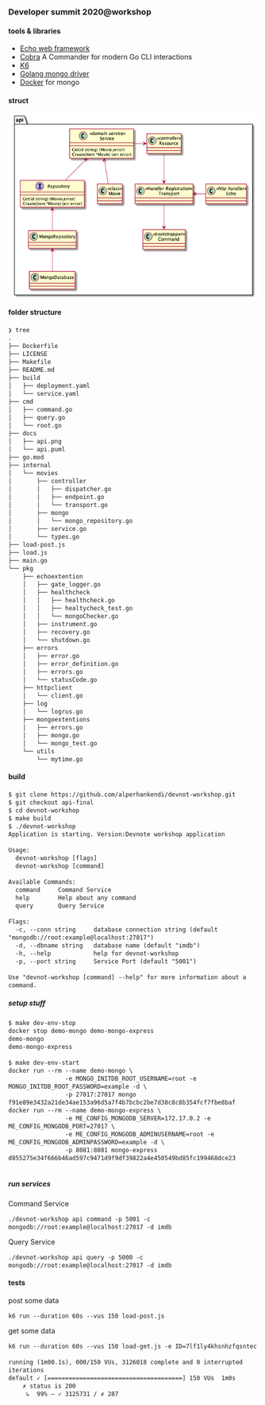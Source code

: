 ### Developer summit 2020@workshop
#### tools & libraries

- [Echo web framework](https://echo.labstack.com/)
- [Cobra](https://cobra.dev/) A Commander for modern Go CLI interactions 
- [K6](https://k6.io/docs/getting-started/installation)
- [Golang mongo driver](https://github.com/mongodb/mongo-go-driver)
- [Docker](https://www.docker.com) for mongo

#### struct

![Doc](docs/api.png)

#### folder structure

```
❯ tree
.
├── Dockerfile
├── LICENSE
├── Makefile
├── README.md
├── build
│   ├── deployment.yaml
│   └── service.yaml
├── cmd
│   ├── command.go
│   ├── query.go
│   └── root.go
├── docs
│   ├── api.png
│   └── api.puml
├── go.mod
├── internal
│   └── movies
│       ├── controller
│       │   ├── dispatcher.go
│       │   ├── endpoint.go
│       │   └── transport.go
│       ├── mongo
│       │   └── mongo_repository.go
│       ├── service.go
│       └── types.go
├── load-post.js
├── load.js
├── main.go
└── pkg
    ├── echoextention
    │   ├── gate_logger.go
    │   ├── healthcheck
    │   │   ├── healthcheck.go
    │   │   ├── healtycheck_test.go
    │   │   └── mongoChecker.go
    │   ├── instrument.go
    │   ├── recovery.go
    │   └── shutdown.go
    ├── errors
    │   ├── error.go
    │   ├── error_definition.go
    │   ├── errors.go
    │   └── statusCode.go
    ├── httpclient
    │   └── client.go
    ├── log
    │   └── logrus.go
    ├── mongoextentions
    │   ├── errors.go
    │   ├── mongo.go
    │   └── mongo_test.go
    └── utils
        └── mytime.go
```

#### build

```
$ git clone https://github.com/alperhankendi/devnot-workshop.git
$ git checkout api-final
$ cd devnot-workshop
$ make build
$ ./devnot-workshop
Application is starting. Version:Devnote workshop application

Usage:
  devnot-workshop [flags]
  devnot-workshop [command]

Available Commands:
  command     Command Service
  help        Help about any command
  query       Query Service

Flags:
  -c, --conn string     database connection string (default "mongodb://root:example@localhost:27017")
  -d, --dbname string   database name (default "imdb")
  -h, --help            help for devnot-workshop
  -p, --port string     Service Port (default "5001")

Use "devnot-workshop [command] --help" for more information about a command.
```

##### setup stuff

````
$ make dev-env-stop
docker stop demo-mongo demo-mongo-express
demo-mongo
demo-mongo-express

$ make dev-env-start
docker run --rm --name demo-mongo \
                -e MONGO_INITDB_ROOT_USERNAME=root -e  MONGO_INITDB_ROOT_PASSWORD=example -d \
                -p 27017:27017 mongo
f91e89e3432a21de34ae153a96d5a7f4b7bcbc2be7d38c8c8b354fcf7fbe8baf
docker run --rm --name demo-mongo-express \
                -e ME_CONFIG_MONGODB_SERVER=172.17.0.2 -e ME_CONFIG_MONGODB_PORT=27017 \
                -e ME_CONFIG_MONGODB_ADMINUSERNAME=root -e ME_CONFIG_MONGODB_ADMINPASSWORD=example -d \
                -p 8081:8081 mongo-express
d855275e34f666b46ad597c9471d9f9df39822a4e450549bd85fc199468dce23
 
````

##### run services
Command Service
```
./devnot-workshop api command -p 5001 -c mongodb://root:example@localhost:27017 -d imdb
```
Query Service
```
./devnot-workshop api query -p 5000 -c mongodb://root:example@localhost:27017 -d imdb
```
#### tests 

post some data
```
k6 run --duration 60s --vus 150 load-post.js 
```

get some data
```
k6 run --duration 60s --vus 150 load-get.js -e ID=7lf1ly4khsnhzfqsntec

running (1m00.1s), 000/150 VUs, 3126018 complete and 0 interrupted iterations
default ✓ [======================================] 150 VUs  1m0s
    ✗ status is 200
     ↳  99% — ✓ 3125731 / ✗ 287
```

